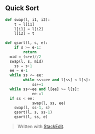 ## Quick Sort
```python
def swap(l, i1, i2):  
    t = l[i1]  
    l[i1] = l[i2]  
    l[i2] = t  
      
def qsort(l, s, e):  
    if s >= e-1:  
        return  
  mid = (s+e)//2  
  swap(l, s, mid)  
    ss = s+1  
  ee = e-1  
  while ss <= ee:  
        while ss<=ee and l[ss] < l[s]:  
            ss+=1  
  while ss<=ee and l[ee] >= l[s]:  
            ee-=1  
  if ss < ee:  
            swap(l, ss, ee)  
    swap(l, ss-1, s)  
    qsort(l, s, ss-1)  
    qsort(l, ss, e)
```



> Written with [StackEdit](https://stackedit.io/).
<!--stackedit_data:
eyJoaXN0b3J5IjpbMTMyMzU3NzI5NCwxNzYyMDcwOTIxXX0=
-->